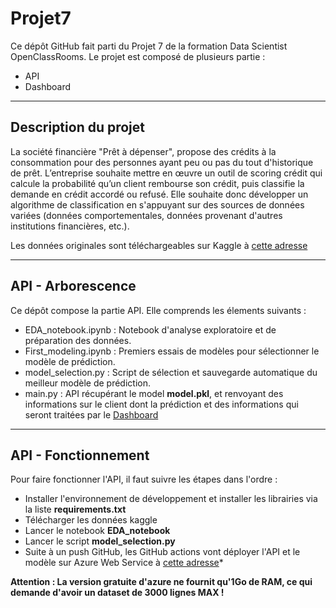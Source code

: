 # Projet7
Ce dépôt GitHub fait parti du Projet 7 de la formation Data Scientist OpenClassRooms.
Le projet est composé de plusieurs partie :
* API
* Dashboard

---------------

## Description du projet

La société financière "Prêt à dépenser", propose des crédits à la consommation pour des personnes ayant peu ou pas du tout d'historique de prêt.
L’entreprise souhaite mettre en œuvre un outil de scoring crédit qui calcule la probabilité qu’un client rembourse son crédit, puis classifie la demande en crédit accordé ou refusé. Elle souhaite donc développer un algorithme de classification en s'appuyant sur des sources de données variées (données comportementales, données provenant d'autres institutions financières, etc.).

Les données originales sont téléchargeables sur Kaggle à [cette adresse](https://www.kaggle.com/competitions/home-credit-default-risk/data)

---------------

## API - Arborescence

Ce dépôt compose la partie API. Elle comprends les élements suivants :
* EDA_notebook.ipynb : Notebook d'analyse exploratoire et de préparation des données.
* First_modeling.ipynb : Premiers essais de modèles pour sélectionner le modèle de prédiction.
* model_selection.py : Script de sélection et sauvegarde automatique du meilleur modèle de prédiction.
* main.py : API récupérant le model __model.pkl__, et renvoyant des informations sur le client dont la prédiction et des informations qui seront traitées par le [Dashboard](https://github.com/OPouillot/Dashboard_P7)

---------------

## API - Fonctionnement

Pour faire fonctionner l'API, il faut suivre les étapes dans l'ordre :
* Installer l'environnement de développement et installer les librairies via la liste __requirements.txt__
* Télécharger les données kaggle
* Lancer le notebook __EDA_notebook__
* Lancer le script __model_selection.py__
* Suite à un push GitHub, les GitHub actions vont déployer l'API et le modèle sur Azure Web Service à [cette adresse](https://apip7oc.azurewebsites.net/)*

__Attention : La version gratuite d'azure ne fournit qu'1Go de RAM, ce qui demande d'avoir un dataset de 3000 lignes MAX !__